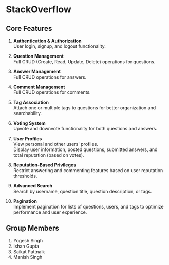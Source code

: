 # StackOverflow

## Core Features

1. **Authentication & Authorization**  
   User login, signup, and logout functionality.

2. **Question Management**  
   Full CRUD (Create, Read, Update, Delete) operations for questions.

3. **Answer Management**  
   Full CRUD operations for answers.

4. **Comment Management**  
   Full CRUD operations for comments.

5. **Tag Association**  
   Attach one or multiple tags to questions for better organization and searchability.

6. **Voting System**  
   Upvote and downvote functionality for both questions and answers.

7. **User Profiles**  
   View personal and other users' profiles.  
   Display user information, posted questions, submitted answers, and total reputation (based on votes).

8. **Reputation-Based Privileges**  
   Restrict answering and commenting features based on user reputation thresholds.

9. **Advanced Search**  
   Search by username, question title, question description, or tags.

10. **Pagination**  
    Implement pagination for lists of questions, users, and tags to optimize performance and user experience.

## Group Members
1. Yogesh Singh
2. Ishan Gupta
3. Saikat Pattnaik
4. Manish Singh